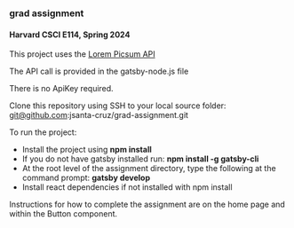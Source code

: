 ### grad assignment
#### Harvard CSCI E114, Spring 2024

This project uses the [ Lorem Picsum API](https://picsum.photos/)

The API call is provided in the gatsby-node.js file

There is no ApiKey required.

Clone this repository using SSH to your local source folder:
git@github.com:jsanta-cruz/grad-assignment.git

To run the project:
- Install the project using **npm install**
- If you do not have gatsby installed run: **npm install -g gatsby-cli**
- At the root level of the assignment directory, type the following at the command prompt:
**gatsby develop**
- Install react dependencies if not installed with npm install

Instructions for how to complete the assignment are on the home page and within the Button component.


